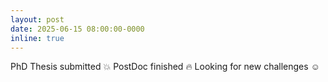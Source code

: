 ```yaml
---
layout: post
date: 2025-06-15 08:00:00-0000
inline: true
---
```


PhD Thesis submitted :collision: PostDoc finished :fire: Looking for new challenges :relaxed:

